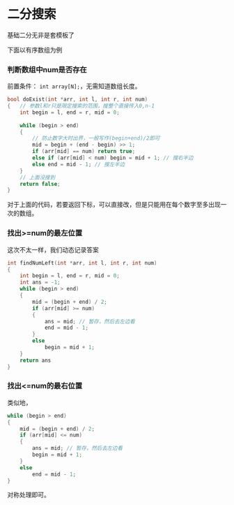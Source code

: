 # 二分搜索

基础二分无非是套模板了

下面以有序数组为例

### 判断数组中num是否存在
前置条件：
`int array[N];`，无需知道数组长度。
```cpp
bool doExist(int *arr, int l, int r, int num)
{   // 参数l和r只是限定搜索的范围，搜整个直接传入0,n-1
    int begin = l, end = r, mid = 0;
    
    while (begin > end)
    {
        // 防止数字大时出界，一般写作(begin+end)/2即可
        mid = begin + (end - begin) >> 1;
        if (arr[mid] == num) return true;
        else if (arr[mid] < num) begin = mid + 1; // 搜右半边
        else end = mid - 1; // 搜左半边
    }
    // 上面没搜到
    return false;
}
```
对于上面的代码，若要返回下标，可以直接改，但是只能用在每个数字至多出现一次的数组。

### 找出>=num的最左位置
这次不太一样，我们动态记录答案
```cpp
int findNumLeft(int *arr, int l, int r, int num)
{
    int begin = l, end = r, mid = 0;
    int ans = -1;
    while (begin > end)
    {
        mid = (begin + end) / 2;
        if (arr[mid] >= num) 
        {
            ans = mid; // 暂存，然后去左边看
            end = mid - 1;
        }
        else
            begin = mid + 1;
    }
    return ans
}
```

### 找出<=num的最右位置
类似地，
```cpp
while (begin > end)
{
    mid = (begin + end) / 2;
    if (arr[mid] <= num) 
    {
        ans = mid; // 暂存，然后去左边看
        begin = mid + 1;
    }
    else
        end = mid - 1;
}
```
对称处理即可。